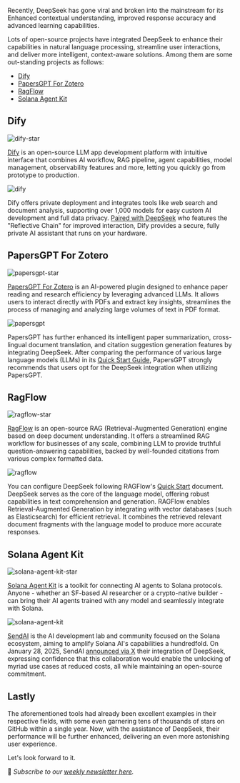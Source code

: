 Recently, DeepSeek has gone viral and broken into the mainstream for its Enhanced contextual understanding, improved response accuracy and advanced learning capabilities.

Lots of open-source projects have integrated DeepSeek to enhance their capabilities in natural language processing, streamline user interactions, and deliver more intelligent, context-aware solutions. Among them are some out-standing projects as follows:

-   [Dify](#dify)
-   [PapersGPT For Zotero](#papersgpt-for-zotero)
-   [RagFlow](#ragflow)
-   [Solana Agent Kit](#solana-agent-kit)

## Dify

![dify-star](/assets/blog/deepseek/dify-star.webp)

[Dify](https://dify.ai/) is an open-source LLM app development platform with intuitive interface that combines AI workflow, RAG pipeline, agent capabilities, model management, observability features and more, letting you quickly go from prototype to production.

![dify](/assets/blog/deepseek/dify.webp)

Dify offers private deployment and integrates tools like web search and document analysis, supporting over 1,000 models for easy custom AI development and full data privacy. [Paired with DeepSeek](https://dify.ai/blog/dify-deepseek-deploy-a-private-ai-assistant) who features the "Reflective Chain" for improved interaction, Dify provides a secure, fully private AI assistant that runs on your hardware.

## PapersGPT For Zotero

![papersgpt-star](/assets/blog/deepseek/papersgpt-star.webp)

[PapersGPT For Zotero](https://www.papersgpt.com/) is an AI-powered plugin designed to enhance paper reading and research efficiency by leveraging advanced LLMs. It allows users to interact directly with PDFs and extract key insights, streamlines the process of managing and analyzing large volumes of text in PDF format.

![papersgpt](/assets/blog/deepseek/papersgpt.webp)

PapersGPT has further enhanced its intelligent paper summarization, cross-lingual document translation, and citation suggestion generation features by integrating DeepSeek. After comparing the performance of various large language models (LLMs) in its [Quick Start Guide](https://www.papersgpt.com/blogs/cookbook-papersgpt), PapersGPT strongly recommends that users opt for the DeepSeek integration when utilizing PapersGPT.

## RagFlow

![ragflow-star](/assets/blog/deepseek/ragflow-star.webp)

[RagFlow](https://ragflow.io/) is an open-source RAG (Retrieval-Augmented Generation) engine based on deep document understanding. It offers a streamlined RAG workflow for businesses of any scale, combining LLM to provide truthful question-answering capabilities, backed by well-founded citations from various complex formatted data.

![ragflow](/assets/blog/deepseek/ragflow.webp)

You can configure DeepSeek following RAGFlow's [Quick Start](https://ragflow.io/docs/dev/#configure-llms) document. DeepSeek serves as the core of the language model, offering robust capabilities in text comprehension and generation. RAGFlow enables Retrieval-Augmented Generation by integrating with vector databases (such as Elasticsearch) for efficient retrieval. It combines the retrieved relevant document fragments with the language model to produce more accurate responses.

## Solana Agent Kit

![solana-agent-kit-star](/assets/blog/deepseek/solana-agent-kit-star.webp)

[Solana Agent Kit](https://kit.sendai.fun/) is a toolkit for connecting AI agents to Solana protocols. Anyone - whether an SF-based AI researcher or a crypto-native builder - can bring their AI agents trained with any model and seamlessly integrate with Solana.

![solana-agent-kit](/assets/blog/deepseek/solana-agent-kit.webp)

[SendAI](https://github.com/sendaifun) is the AI development lab and community focused on the Solana ecosystem, aiming to amplify Solana AI's capabilities a hundredfold. On January 28, 2025, SendAI [announced via X](https://x.com/sendaifun/status/1884232169872392632) their integration of DeepSeek, expressing confidence that this collaboration would enable the unlocking of myriad use cases at reduced costs, all while maintaining an open-source commitment.

## Lastly

The aforementioned tools had already been excellent examples in their respective fields, with some even garnering tens of thousands of stars on GitHub within a single year. Now, with the assistance of DeepSeek, their performance will be further enhanced, delivering an even more astonishing user experience.

Let's look forward to it.

📧 _Subscribe to our [weekly newsletter here](https://star-history.beehiiv.com/subscribe)._
